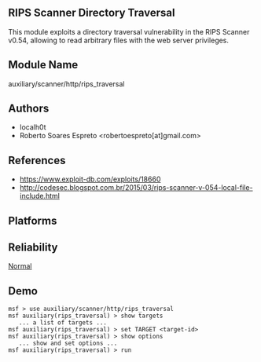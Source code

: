 ## RIPS Scanner Directory Traversal

This module exploits a directory traversal vulnerability in 
the RIPS Scanner v0.54, allowing to read arbitrary files 
with the web server privileges.


## Module Name
auxiliary/scanner/http/rips_traversal

## Authors
* localh0t
* Roberto Soares Espreto <robertoespreto[at]gmail.com>


## References
* https://www.exploit-db.com/exploits/18660
* http://codesec.blogspot.com.br/2015/03/rips-scanner-v-054-local-file-include.html




## Platforms


## Reliability
[Normal](https://github.com/rapid7/metasploit-framework/wiki/Exploit-Ranking)

## Demo

```
msf > use auxiliary/scanner/http/rips_traversal
msf auxiliary(rips_traversal) > show targets
   ... a list of targets ...
msf auxiliary(rips_traversal) > set TARGET <target-id>
msf auxiliary(rips_traversal) > show options
   ... show and set options ...
msf auxiliary(rips_traversal) > run
```
    
    